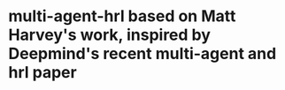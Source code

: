 # multi-agent-hrl based on Matt Harvey's work, inspired by Deepmind's recent multi-agent and hrl paper

